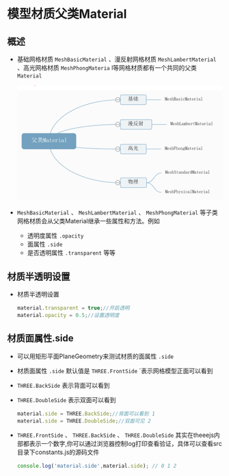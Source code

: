 # 模型材质父类Material

## 概述

+ 基础网格材质 `MeshBasicMaterial` 、漫反射网格材质 `MeshLambertMaterial` 、高光网格材质 `MeshPhongMateria` l等网格材质都有一个共同的父类 `Material`

  ![父类Material](images/父类Material.png)

+ `MeshBasicMaterial` 、 `MeshLambertMaterial` 、 `MeshPhongMaterial` 等子类网格材质会从父类Material继承一些属性和方法。例如

  + 透明度属性 `.opacity`
  + 面属性 `.side`
  + 是否透明属性 `.transparent` 等等

## 材质半透明设置

+ 材质半透明设置

  ```js
  material.transparent = true;//开启透明
  material.opacity = 0.5;//设置透明度
  ```

## 材质面属性.side

+ 可以用矩形平面PlaneGeometry来测试材质的面属性 `.side`

+ 材质面属性 `.side` 默认值是 `THREE.FrontSide` `表示网格模型正面可以看到
+ `THREE.BackSide` 表示背面可以看到
+ `THREE.DoubleSide` 表示双面可以看到

  ```js
  material.side = THREE.BackSide;//背面可以看到 1
  material.side = THREE.DoubleSide;//双面可见 2
  ```

+ `THREE.FrontSide` 、 `THREE.BackSide` 、 `THREE.DoubleSide` 其实在theeejs内部都表示一个数字,你可以通过浏览器控制log打印查看验证，具体可以查看src目录下constants.js的源码文件

  ```js
  console.log('material.side',material.side); // 0 1 2
  ```
